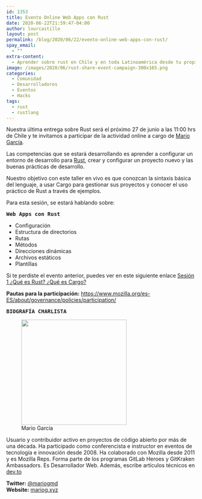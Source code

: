 ```yaml
---
id: 1353
title: Evento Online Web Apps con Rust
date: 2020-06-22T21:59:47-04:00
author: lourcastillo
layout: post
permalink: /blog/2020/06/22/evento-online-web-apps-con-rust/
spay_email:
  - ""
extra-content:
  - Aprender sobre rust en Chile y en toda Latinoamérica desde tu propio idioma
image: /images/2020/06/rust-share-event-campaign-300x165.png
categories:
  - Comunidad
  - Desarrolladores
  - Eventos
  - Hacks
tags:
  - rust
  - rustlang
---
```

Nuestra última entrega sobre Rust será el próximo 27 de junio a las 11:00 hrs de Chile y te invitamos a participar de la actividad online a cargo de [Mario García](https://dev.to/mattdark).

Las competencias que se estará desarrollando es aprender a configurar un entorno de desarrollo para <a rel="noreferrer noopener" href="https://rust-lang.org/" target="_blank">Rust</a>, crear y configurar un proyecto nuevo y las buenas prácticas de desarrollo.

Nuestro objetivo con este taller en vivo es que conozcan la sintaxis básica del lenguaje, a usar Cargo para gestionar sus proyectos y conocer el uso práctico de Rust a través de ejemplos.

Para esta sesión, se estará hablando sobre:

<pre class="wp-block-preformatted"><strong>Web Apps con Rust</strong></pre>

<div class="wp-block-group">
  <div class="wp-block-group__inner-container">
    <div class="wp-block-group">
      <div class="wp-block-group__inner-container">
        <ul>
          <li>
            Configuración
          </li>
          <li>
            Estructura de directorios
          </li>
          <li>
            Rutas
          </li>
          <li>
            Métodos
          </li>
          <li>
            Direcciones dinámicas
          </li>
          <li>
            Archivos estáticos
          </li>
          <li>
            Plantillas
          </li>
        </ul>
      </div>
    </div>
  </div>
</div>

Si te perdiste el evento anterior, puedes ver en este siguiente enlace <a rel="noreferrer noopener" href="https://youtu.be/c2Y6-zTAV4Y" target="_blank">Sesión 1 ¿Qué es Rust? ¿Qué es Cargo?</a>

**Pautas para la participación:** <https://www.mozilla.org/es-ES/about/governance/policies/participation/>

<pre class="wp-block-preformatted"><strong>BIOGRAFÍA CHARLISTA</strong></pre>

<div class="wp-block-image">
  <figure class="alignleft is-resized"><img src="https://i1.wp.com/pbs.twimg.com/profile_images/1225940015361867783/_GXL-5Rc_400x400.jpg?ssl=1" alt="" width="280" height="280" /><figcaption>Mario García</figcaption></figure>
</div>

Usuario y contribuidor activo en proyectos de código abierto por más de una década. Ha participado como conferencista e instructor en eventos de tecnología e innovación desde 2008. Ha colaborado con Mozilla desde 2011 y es Mozilla Reps. Forma parte de los programas GitLab Heroes y GitKraken Ambassadors. Es Desarrollador Web. Además, escribe artículos técnicos en <a href="https://dev.to/" target="_blank" rel="noreferrer noopener">dev.to</a>

**Twitter:** [@mariogmd](https://twitter.com/mariogmd)  
**Website:** [mariog.xyz](https://mariog.xyz/)